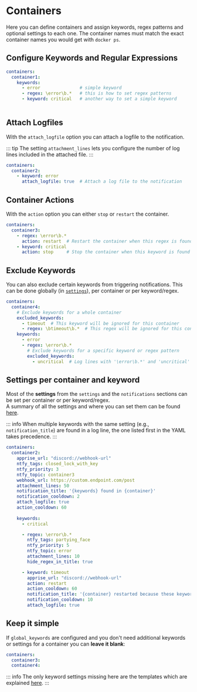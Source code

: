# Containers 

Here you can define containers and assign keywords, regex patterns and optional settings to each one.
The container names must match the exact container names you would get with `docker ps`.

## Configure **Keywords** and **Regular Expressions**


```yaml
containers:
  container1:
    keywords:
      - error               # simple keyword
      - regex: \error\b.*   # this is how to set regex patterns
      - keyword: critical   # another way to set a simple keyword
    
```


## Attach Logfiles

With the `attach_logfile` option you can attach a logfile to the notification. 

::: tip
The setting `attachment_lines` lets you configure the number of log lines included in the attached file.
:::


```yaml
containers:
  container2:
    - keyword: error
      attach_logfile: true  # Attach a log file to the notification
```

## Container Actions


With the `action` option you can either `stop` or `restart` the container.

```yaml
containers:
  container3:
    - regex: \error\b.*
      action: restart  # Restart the container when this regex is found
    - keyword: critical
      action: stop     # Stop the container when this keyword is found
```

## Exclude Keywords

You can also exclude certain keywords from triggering notifications. This can be done globally (in [`settings`](./settings.md)), per container or per keyword/regex. 

```yaml
containers:
  container4:
    # Exclude keywords for a whole container
    excluded_keywords:
      - timeout  # This keyword will be ignored for this container
      - regex: \btimeout\b.*  # This regex will be ignored for this container
    keywords:
      - error
      - regex: \error\b.*
        # Exclude keywords for a specific keyword or regex pattern
        excluded_keywords:
          - uncritical  # Log lines with '\error\b.*' and 'uncritical' will be ignored
```

## Settings per container and keyword

Most of the **settings** from the `settings` and the `notifications` sections can be set per container or per keyword/regex.<br>
A summary of all the settings and where you can set them can be found [here](../settings-overview.md).

::: info
When multiple keywords with the same setting (e.g., `notification_title`) are found in a log line, the one listed first in the YAML takes precedence.
:::


```yaml
containers:
  container2:
    apprise_url: "discord://webhook-url"  
    ntfy_tags: closed_lock_with_key   
    ntfy_priority: 3
    ntfy_topic: container3
    webhook_url: https://custom.endpoint.com/post
    attachment_lines: 50
    notification_title: '{keywords} found in {container}'
    notification_cooldown: 2  
    attach_logfile: true
    action_cooldown: 60 
  
    keywords:
      - critical

      - regex: \error\b.*
        ntfy_tags: partying_face   
        ntfy_priority: 5
        ntfy_topic: error
        attachment_lines: 10
        hide_regex_in_title: true

      - keyword: timeout
        apprise_url: "discord://webhook-url" 
        action: restart
        action_cooldown: 60 
        notification_title: '{container} restarted because these keywords were found: {keywords}'
        notification_cooldown: 10
        attach_logfile: true


```


## Keep it simple

If `global_keywords` are configured and you don't need additional keywords or settings for a container you can **leave it blank**:
  
```yaml
containers:
  container3:
  container4:
```

::: info
The only keyword settings missing here are the templates which are explained [here](../customize-notifications/).
:::
